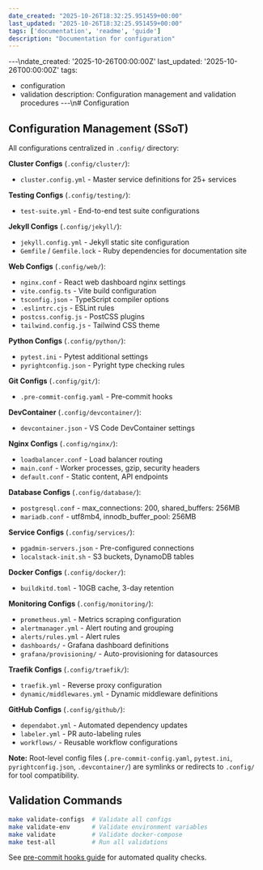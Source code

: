 ```yaml
---
date_created: "2025-10-26T18:32:25.951459+00:00"
last_updated: "2025-10-26T18:32:25.951459+00:00"
tags: ['documentation', 'readme', 'guide']
description: "Documentation for configuration"
---
```


---\ndate_created: '2025-10-26T00:00:00Z'
last_updated: '2025-10-26T00:00:00Z'
tags:
- configuration
- validation
description: Configuration management and validation procedures
---\n# Configuration

## Configuration Management (SSoT)

All configurations centralized in `.config/` directory:

**Cluster Configs** (`.config/cluster/`):
- `cluster.config.yml` - Master service definitions for 25+ services

**Testing Configs** (`.config/testing/`):
- `test-suite.yml` - End-to-end test suite configurations

**Jekyll Configs** (`.config/jekyll/`):
- `jekyll.config.yml` - Jekyll static site configuration
- `Gemfile` / `Gemfile.lock` - Ruby dependencies for documentation site

**Web Configs** (`.config/web/`):
- `nginx.conf` - React web dashboard nginx settings
- `vite.config.ts` - Vite build configuration
- `tsconfig.json` - TypeScript compiler options
- `.eslintrc.cjs` - ESLint rules
- `postcss.config.js` - PostCSS plugins
- `tailwind.config.js` - Tailwind CSS theme

**Python Configs** (`.config/python/`):
- `pytest.ini` - Pytest additional settings
- `pyrightconfig.json` - Pyright type checking rules

**Git Configs** (`.config/git/`):
- `.pre-commit-config.yaml` - Pre-commit hooks

**DevContainer** (`.config/devcontainer/`):
- `devcontainer.json` - VS Code DevContainer settings

**Nginx Configs** (`.config/nginx/`):
- `loadbalancer.conf` - Load balancer routing
- `main.conf` - Worker processes, gzip, security headers
- `default.conf` - Static content, API endpoints

**Database Configs** (`.config/database/`):
- `postgresql.conf` - max_connections: 200, shared_buffers: 256MB
- `mariadb.conf` - utf8mb4, innodb_buffer_pool: 256MB

**Service Configs** (`.config/services/`):
- `pgadmin-servers.json` - Pre-configured connections
- `localstack-init.sh` - S3 buckets, DynamoDB tables

**Docker Configs** (`.config/docker/`):
- `buildkitd.toml` - 10GB cache, 3-day retention

**Monitoring Configs** (`.config/monitoring/`):
- `prometheus.yml` - Metrics scraping configuration
- `alertmanager.yml` - Alert routing and grouping
- `alerts/rules.yml` - Alert rules
- `dashboards/` - Grafana dashboard definitions
- `grafana/provisioning/` - Auto-provisioning for datasources

**Traefik Configs** (`.config/traefik/`):
- `traefik.yml` - Reverse proxy configuration
- `dynamic/middlewares.yml` - Dynamic middleware definitions

**GitHub Configs** (`.config/github/`):
- `dependabot.yml` - Automated dependency updates
- `labeler.yml` - PR auto-labeling rules
- `workflows/` - Reusable workflow configurations

**Note:** Root-level config files (`.pre-commit-config.yaml`, `pytest.ini`, `pyrightconfig.json`, `.devcontainer/`) are symlinks or redirects to `.config/` for tool compatibility.

## Validation Commands

```bash
make validate-configs  # Validate all configs
make validate-env      # Validate environment variables
make validate          # Validate docker-compose
make test-all          # Run all validations
```

See [pre-commit hooks guide](pre-commit.md) for automated quality checks.
